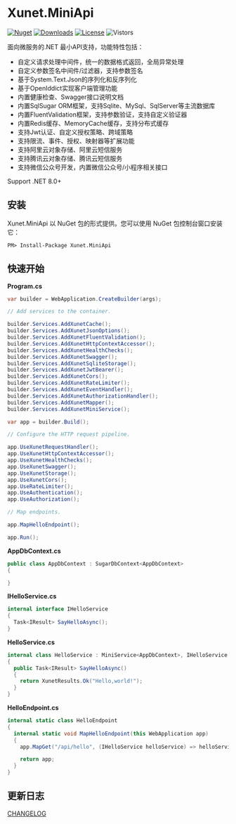# Xunet.MiniApi

[![Nuget](https://img.shields.io/nuget/v/Xunet.MiniApi.svg?style=flat-square)](https://www.nuget.org/packages/Xunet.MiniApi)
[![Downloads](https://img.shields.io/nuget/dt/Xunet.MiniApi.svg?style=flat-square)](https://www.nuget.org/stats/packages/Xunet.MiniApi?groupby=Version)
[![License](https://img.shields.io/github/license/shelley-xl/Xunet.MiniApi.svg)](https://github.com/shelley-xl/Xunet.MiniApi/blob/master/LICENSE)
![Vistors](https://visitor-badge.laobi.icu/badge?page_id=https://github.com/shelley-xl/Xunet.MiniApi)

面向微服务的.NET 最小API支持，功能特性包括：

- 自定义请求处理中间件，统一的数据格式返回，全局异常处理
- 自定义参数签名中间件/过滤器，支持参数签名
- 基于System.Text.Json的序列化和反序列化
- 基于OpenIddict实现客户端管理功能
- 内置健康检查、Swagger接口说明文档
- 内置SqlSugar ORM框架，支持Sqlite、MySql、SqlServer等主流数据库
- 内置FluentValidation框架，支持参数验证，支持自定义验证器
- 内置Redis缓存、MemoryCache缓存，支持分布式缓存
- 支持Jwt认证、自定义授权策略、跨域策略
- 支持限流、事件、授权、映射器等扩展功能
- 支持阿里云对象存储、阿里云短信服务
- 支持腾讯云对象存储、腾讯云短信服务
- 支持微信公众号开发，内置微信公众号/小程序相关接口

Support .NET 8.0+

## 安装

Xunet.MiniApi 以 NuGet 包的形式提供。您可以使用 NuGet 包控制台窗口安装它：

```
PM> Install-Package Xunet.MiniApi
```

## 快速开始

**Program.cs**

```c#
var builder = WebApplication.CreateBuilder(args);

// Add services to the container.

builder.Services.AddXunetCache();
builder.Services.AddXunetJsonOptions();
builder.Services.AddXunetFluentValidation();
builder.Services.AddXunetHttpContextAccessor();
builder.Services.AddXunetHealthChecks();
builder.Services.AddXunetSwagger();
builder.Services.AddXunetSqliteStorage();
builder.Services.AddXunetJwtBearer();
builder.Services.AddXunetCors();
builder.Services.AddXunetRateLimiter();
builder.Services.AddXunetEventHandler();
builder.Services.AddXunetAuthorizationHandler();
builder.Services.AddXunetMapper();
builder.Services.AddXunetMiniService();

var app = builder.Build();

// Configure the HTTP request pipeline.

app.UseXunetRequestHandler();
app.UseXunetHttpContextAccessor();
app.UseXunetHealthChecks();
app.UseXunetSwagger();
app.UseXunetStorage();
app.UseXunetCors();
app.UseRateLimiter();
app.UseAuthentication();
app.UseAuthorization();

// Map endpoints.

app.MapHelloEndpoint();

app.Run();
```

**AppDbContext.cs**

```c#
public class AppDbContext : SugarDbContext<AppDbContext>
{

}
```

**IHelloService.cs**

```c#
internal interface IHelloService
{
  Task<IResult> SayHelloAsync();
}
```

**HelloService.cs**

```c#
internal class HelloService : MiniService<AppDbContext>, IHelloService
{
  public Task<IResult> SayHelloAsync()
  {
    return XunetResults.Ok("Hello,world!");
  }
}
```

**HelloEndpoint.cs**

```c#
internal static class HelloEndpoint
{
  internal static void MapHelloEndpoint(this WebApplication app)
  {
    app.MapGet("/api/hello", (IHelloService helloService) => helloService.SayHelloAsync());

    return app;
  }
}
```

## 更新日志

[CHANGELOG](CHANGELOG.md)
